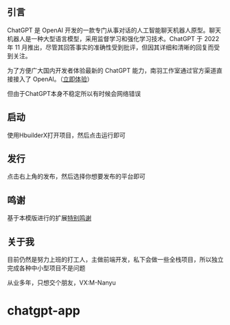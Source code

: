  ## 引言

ChatGPT 是 OpenAI 开发的一款专门从事对话的人工智能聊天机器人原型。聊天机器人是一种大型语言模型，采用监督学习和强化学习技术。ChatGPT 于 2022 年 11 月推出，尽管其回答事实的准确性受到批评，但因其详细和清晰的回复而受到关注。

为了方便广大国内开发者体验最新的 ChatGPT 能力，南羽工作室通过官方渠道直接接入了 OpenAI。（[立即体验](http://gpt.qqip.net)）

但由于ChatGPT本身不稳定所以有时候会网络错误

## 启动

使用HbuilderX打开项目，然后点击运行即可

## 发行

点击右上角的发布，然后选择你想要发布的平台即可

## 鸣谢
 
基于本模版进行的扩展[特别鸣谢](https://ext.dcloud.net.cn/plugin?id=10406)
 
## 关于我

目前仍然是努力上班的打工人，主做前端开发，私下会做一些全栈项目，所以独立完成各种中小型项目不是问题

从业多年，只想交个朋友，VX:M-Nanyu
# chatgpt-app
